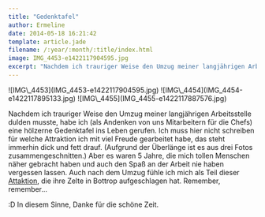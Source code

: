 ```yaml
---
title: "Gedenktafel"
author: Ermeline
date: 2014-05-18 16:21:42
template: article.jade
filename: /:year/:month/:title/index.html
image: IMG_4453-e1422117904595.jpg
excerpt: "Nachdem ich trauriger Weise den Umzug meiner langjährigen Arbeitsstelle dulden musste, habe ich (als Andenken von uns Mitarbeitern für die Chefs) eine hölzerne Gedenktafel ins Leben gerufen."
---
```



<div id='slides' class='slideshow'>
![IMG\_4453](IMG_4453-e1422117904595.jpg)
![IMG\_4454](IMG_4454-e1422117895133.jpg)
![IMG\_4455](IMG_4455-e1422117887576.jpg)
</div>

Nachdem ich trauriger Weise den Umzug meiner langjährigen Arbeitsstelle
dulden musste, habe ich (als Andenken von uns Mitarbeitern für die
Chefs) eine hölzerne Gedenktafel ins Leben gerufen. Ich muss hier nicht
schreiben für welche Attraktion ich mit viel Freude gearbeitet habe, das
steht immerhin dick und fett drauf. (Aufgrund der Überlänge ist es aus
drei Fotos zusammengeschnitten.) Aber es waren 5 Jahre, die mich tollen
Menschen näher gebracht haben und auch den Spaß an der Arbeit nie haben
vergessen lassen. Auch nach dem Umzug fühle ich mich als Teil dieser
[Attaktion](http://www.grusellabyrinth.de/), die ihre Zelte in Bottrop
aufgeschlagen hat. Remember, remember...

:D In diesem Sinne, Danke für die schöne Zeit.
